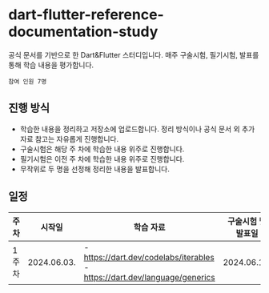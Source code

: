 # dart-flutter-reference-documentation-study
공식 문서를 기반으로 한 Dart&Flutter 스터디입니다. 매주 구술시험, 필기시험, 발표를 통해 학습 내용을 평가합니다.

`참여 인원 7명`



## 진행 방식
- 학습한 내용을 정리하고 저장소에 업로드합니다. 정리 방식이나 공식 문서 외 추가 자료 참고는 자유롭게 진행합니다.
- 구술시험은 해당 주 차에 학습한 내용 위주로 진행합니다.
- 필기시험은 이전 주 차에 학습한 내용 위주로 진행합니다.
- 무작위로 두 명을 선정해 정리한 내용을 발표합니다.



## 일정
| 주 차 | 시작일 | 학습 자료 | 구술시험 및 발표일 | 복습용 필기시험일 |
| --- | --- | --- | --- | --- |
| 1주 차 | 2024.06.03. | - https://dart.dev/codelabs/iterables </br> - https://dart.dev/language/generics | 2024.06.11. | 2024.06.18. |

